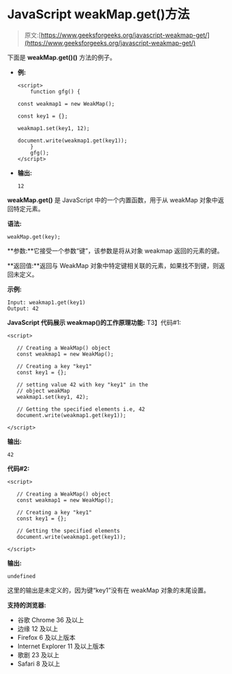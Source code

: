 # JavaScript weakMap.get()方法

> 原文:[https://www.geeksforgeeks.org/javascript-weakmap-get/](https://www.geeksforgeeks.org/javascript-weakmap-get/)

下面是 **weakMap.get()()** 方法的例子。

*   **例:**

    ```
    <script> 
        function gfg() { 

    const weakmap1 = new WeakMap(); 

    const key1 = {}; 

    weakmap1.set(key1, 12); 

    document.write(weakmap1.get(key1)); 
        } 
        gfg(); 
    </script> 
    ```

*   **输出:**

    ```
    12
    ```

**weakMap.get()** 是 JavaScript 中的一个内置函数，用于从 weakMap 对象中返回特定元素。

**语法:**

```
weakMap.get(key);
```

**参数:**它接受一个参数“键”，该参数是将从对象 weakmap 返回的元素的键。

**返回值:**返回与 WeakMap 对象中特定键相关联的元素，如果找不到键，则返回未定义。

**示例:**

```
Input: weakmap1.get(key1)
Output: 42

```

**JavaScript 代码展示 weakmap()的工作原理功能:**
T3】代码#1:

```
<script>

   // Creating a WeakMap() object
   const weakmap1 = new WeakMap();

   // Creating a key "key1"
   const key1 = {};

   // setting value 42 with key "key1" in the 
   // object weakMap
   weakmap1.set(key1, 42);

   // Getting the specified elements i.e, 42
   document.write(weakmap1.get(key1));

</script>
```

**输出:**

```
42
```

**代码#2:**

```
<script>

   // Creating a WeakMap() object
   const weakmap1 = new WeakMap();

   // Creating a key "key1"
   const key1 = {};

   // Getting the specified elements
   document.write(weakmap1.get(key1));

</script>
```

**输出:**

```
undefined
```

这里的输出是未定义的，因为键“key1”没有在 weakMap 对象的末尾设置。

**支持的浏览器:**

*   谷歌 Chrome 36 及以上
*   边缘 12 及以上
*   Firefox 6 及以上版本
*   Internet Explorer 11 及以上版本
*   歌剧 23 及以上
*   Safari 8 及以上